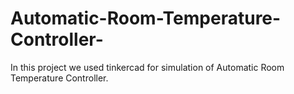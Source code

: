 # Automatic-Room-Temperature-Controller-
In this project we used tinkercad for simulation of Automatic Room Temperature Controller.
